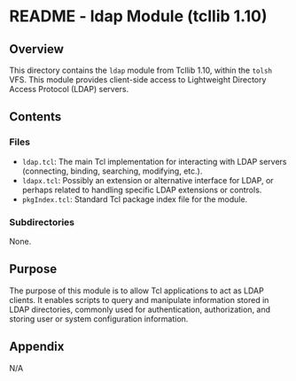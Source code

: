 # README - ldap Module (tcllib 1.10)

## Overview

This directory contains the `ldap` module from Tcllib 1.10, within the `tolsh` VFS. This module provides client-side access to Lightweight Directory Access Protocol (LDAP) servers.

## Contents

### Files

- `ldap.tcl`: The main Tcl implementation for interacting with LDAP servers (connecting, binding, searching, modifying, etc.).
- `ldapx.tcl`: Possibly an extension or alternative interface for LDAP, or perhaps related to handling specific LDAP extensions or controls.
- `pkgIndex.tcl`: Standard Tcl package index file for the module.

### Subdirectories

None.

## Purpose

The purpose of this module is to allow Tcl applications to act as LDAP clients. It enables scripts to query and manipulate information stored in LDAP directories, commonly used for authentication, authorization, and storing user or system configuration information.

## Appendix

N/A 